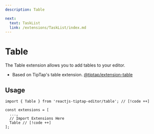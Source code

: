 ```yaml
---
description: Table

next:
  text: TaskList
  link: /extensions/TaskList/index.md
---
```


# Table

 The Table extension allows you to add tables to your editor.

- Based on TipTap's table extension. [@tiptap/extension-table](https://tiptap.dev/docs/editor/extensions/nodes/table)

## Usage

```tsx
import { Table } from 'reactjs-tiptap-editor/table'; // [!code ++]

const extensions = [
  ...,
  // Import Extensions Here
  Table // [!code ++]
];
```
